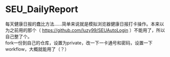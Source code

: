 # SEU_DailyReport  
 
每天健康日报的蠢比方法......简单来说就是模拟浏览器健康日报打卡操作。本来以为之前用的那个（ https://github.com/luzy99/SEUAutoLogin ）不能用了，所以自己整了个。  
fork一份到自己的仓库，设置为private，改一下一卡通号和密码，设置一下workflow，大概就能用了（？）

